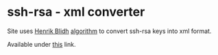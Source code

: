 # ssh-rsa - xml converter

Site uses [Henrik Blidh](https://gist.github.com/hbldh) [algorithm](https://gist.github.com/hbldh/1c99de93987cad0fe0b59983132b9f3c) to convert ssh-rsa keys into xml format.

Available under [this](https://github.com/dzziwny/shh-rsa-to-xml-converter) link.
